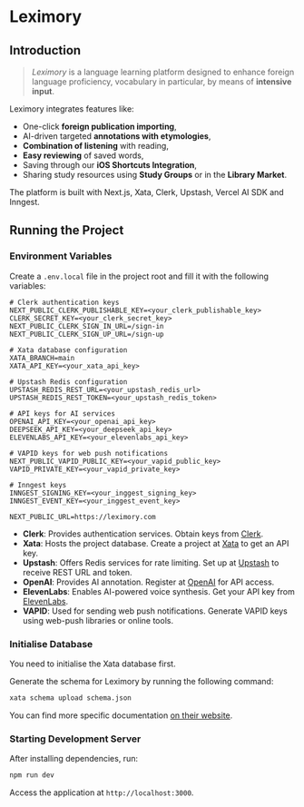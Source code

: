 # Leximory

## Introduction

> *Leximory* is a language learning platform designed to enhance foreign language proficiency, vocabulary in particular, by means of **intensive input**. 

Leximory integrates features like:

- One-click **foreign publication importing**,
- AI-driven targeted **annotations with etymologies**, 
- **Combination of listening** with reading, 
- **Easy reviewing** of saved words,
- Saving through our **iOS Shortcuts Integration**,
- Sharing study resources using **Study Groups** or in the **Library Market**.

The platform is built with Next.js, Xata, Clerk, Upstash, Vercel AI SDK and Inngest.

## Running the Project

### Environment Variables

Create a `.env.local` file in the project root and fill it with the following variables:

```shell
# Clerk authentication keys
NEXT_PUBLIC_CLERK_PUBLISHABLE_KEY=<your_clerk_publishable_key>
CLERK_SECRET_KEY=<your_clerk_secret_key>
NEXT_PUBLIC_CLERK_SIGN_IN_URL=/sign-in
NEXT_PUBLIC_CLERK_SIGN_UP_URL=/sign-up

# Xata database configuration
XATA_BRANCH=main
XATA_API_KEY=<your_xata_api_key>

# Upstash Redis configuration
UPSTASH_REDIS_REST_URL=<your_upstash_redis_url>
UPSTASH_REDIS_REST_TOKEN=<your_upstash_redis_token>

# API keys for AI services
OPENAI_API_KEY=<your_openai_api_key>
DEEPSEEK_API_KEY=<your_deepseek_api_key>
ELEVENLABS_API_KEY=<your_elevenlabs_api_key>

# VAPID keys for web push notifications
NEXT_PUBLIC_VAPID_PUBLIC_KEY=<your_vapid_public_key>
VAPID_PRIVATE_KEY=<your_vapid_private_key>

# Inngest keys
INNGEST_SIGNING_KEY=<your_inggest_signing_key>
INNGEST_EVENT_KEY=<your_inggest_event_key>

NEXT_PUBLIC_URL=https://leximory.com
```

- **Clerk**: Provides authentication services. Obtain keys from [Clerk](https://clerk.dev/).
- **Xata**: Hosts the project database. Create a project at [Xata](https://xata.io/) to get an API key.
- **Upstash**: Offers Redis services for rate limiting. Set up at [Upstash](https://upstash.com/) to receive REST URL and token.
- **OpenAI**: Provides AI annotation. Register at [OpenAI](https://openai.com/) for API access.
- **ElevenLabs**: Enables AI-powered voice synthesis. Get your API key from [ElevenLabs](https://elevenlabs.io/).
- **VAPID**: Used for sending web push notifications. Generate VAPID keys using web-push libraries or online tools.

### Initialise Database

You need to initialise the Xata database first. 

Generate the schema for Leximory by running the following command:

```bash
xata schema upload schema.json
```

You can find more specific documentation [on their website](https://xata.io/docs/getting-started/cli#schema).

### Starting Development Server

After installing dependencies, run:

```bash
npm run dev
```

Access the application at `http://localhost:3000`.
